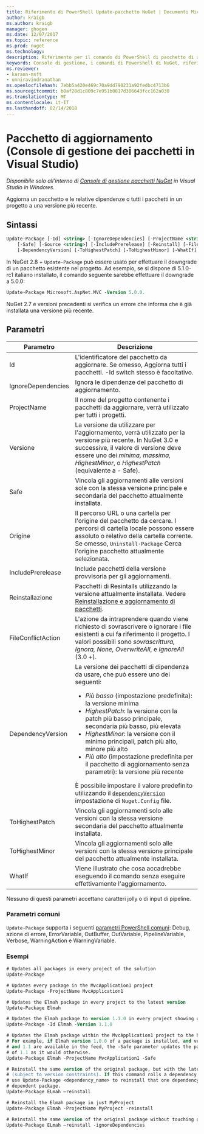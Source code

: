 ```yaml
---
title: Riferimento di PowerShell Update-pacchetto NuGet | Documenti Microsoft
author: kraigb
ms.author: kraigb
manager: ghogen
ms.date: 12/07/2017
ms.topic: reference
ms.prod: nuget
ms.technology: 
description: Riferimento per il comando di PowerShell di pacchetto di aggiornamento nella Console di gestione pacchetti NuGet in Visual Studio.
keywords: Console di gestione, i comandi di Powershell di NuGet, riferimento di Powershell di NuGet, pacchetto di aggiornamento del pacchetto NuGet
ms.reviewer:
- karann-msft
- unniravindranathan
ms.openlocfilehash: 7ebb5a420e469c70a9dd790231a92fedbc4713b6
ms.sourcegitcommit: b0af28d1c809c7e951b0817d306643fcc162a030
ms.translationtype: MT
ms.contentlocale: it-IT
ms.lasthandoff: 02/14/2018
---
```

# <a name="update-package-package-manager-console-in-visual-studio"></a>Pacchetto di aggiornamento (Console di gestione dei pacchetti in Visual Studio)

*Disponibile solo all'interno di [Console di gestione pacchetti NuGet](package-manager-console.md) in Visual Studio in Windows.*

Aggiorna un pacchetto e le relative dipendenze o tutti i pacchetti in un progetto a una versione più recente.

## <a name="syntax"></a>Sintassi

```ps
Update-Package [-Id] <string> [-IgnoreDependencies] [-ProjectName <string>] [-Version <string>]
    [-Safe] [-Source <string>] [-IncludePrerelease] [-Reinstall] [-FileConflictAction]
    [-DependencyVersion] [-ToHighestPatch] [-ToHighestMinor] [-WhatIf] [<CommonParameters>]
```

In NuGet 2.8 + `Update-Package` può essere usato per effettuare il downgrade di un pacchetto esistente nel progetto. Ad esempio, se si dispone di 5.1.0-rc1 italiano installato, il comando seguente sarebbe effettuare il downgrade a 5.0.0:

```ps
Update-Package Microsoft.AspNet.MVC -Version 5.0.0.
```

NuGet 2.7 e versioni precedenti si verifica un errore che informa che è già installata una versione più recente.

## <a name="parameters"></a>Parametri

|  Parametro | Descrizione |
| --- | --- |
| Id | L'identificatore del pacchetto da aggiornare. Se omesso, Aggiorna tutti i pacchetti. -Id switch stesso è facoltativo. |
| IgnoreDependencies | Ignora le dipendenze del pacchetto di aggiornamento. |
| ProjectName | Il nome del progetto contenente i pacchetti da aggiornare, verrà utilizzato per tutti i progetti. |
| Versione | La versione da utilizzare per l'aggiornamento, verrà utilizzato per la versione più recente. In NuGet 3.0 e successive, il valore di versione deve essere uno dei *minima, massima, HighestMinor*, o *HighestPatch* (equivalente a - Safe). |
| Safe | Vincola gli aggiornamenti alle versioni sole con la stessa versione principale e secondaria del pacchetto attualmente installata. |
| Origine | Il percorso URL o una cartella per l'origine del pacchetto da cercare. I percorsi di cartella locale possono essere assoluto o relativo della cartella corrente. Se omesso, `Uninstall-Package` Cerca l'origine pacchetto attualmente selezionata. |
| IncludePrerelease | Include pacchetti della versione provvisoria per gli aggiornamenti. |
| Reinstallazione | Pacchetti di Resintalls utilizzando la versione attualmente installata. Vedere [Reinstallazione e aggiornamento di pacchetti](../consume-packages/reinstalling-and-updating-packages.md). |
| FileConflictAction | L'azione da intraprendere quando viene richiesto di sovrascrivere o ignorare i file esistenti a cui fa riferimento il progetto. I valori possibili sono *sovrascrittura, Ignora, None, OverwriteAll*, e *IgnoreAll* (3.0 +). |
| DependencyVersion | La versione dei pacchetti di dipendenza da usare, che può essere uno dei seguenti:<br/><ul><li>*Più basso* (impostazione predefinita): la versione minima</li><li>*HighestPatch*: la versione con la patch più basso principale, secondaria più basso, più elevata</li><li>*HighestMinor*: la versione con il minimo principali, patch più alto, minore più alto</li><li>*Più alto* (impostazione predefinita per il pacchetto di aggiornamento senza parametri): la versione più recente</li></ul>È possibile impostare il valore predefinito utilizzando il [ `dependencyVersion` ](../reference/nuget-config-file.md#config-section) impostazione di `Nuget.Config` file. |
| ToHighestPatch | Vincola gli aggiornamenti solo alle versioni con la stessa versione secondaria del pacchetto attualmente installata. |
| ToHighestMinor | Vincola gli aggiornamenti solo alle versioni con la stessa versione principale del pacchetto attualmente installata. |
| WhatIf | Viene illustrato che cosa accadrebbe eseguendo il comando senza eseguire effettivamente l'aggiornamento. |

Nessuno di questi parametri accettano caratteri jolly o di input di pipeline.

### <a name="common-parameters"></a>Parametri comuni

`Update-Package` supporta i seguenti [parametri PowerShell comuni](http://go.microsoft.com/fwlink/?LinkID=113216): Debug, azione di errore, ErrorVariable, OutBuffer, OutVariable, PipelineVariable, Verbose, WarningAction e WarningVariable.

### <a name="examples"></a>Esempi

```ps
# Updates all packages in every project of the solution
Update-Package

# Updates every package in the MvcApplication1 project
Update-Package -ProjectName MvcApplication1

# Updates the Elmah package in every project to the latest version
Update-Package Elmah

# Updates the Elmah package to version 1.1.0 in every project showing optional -Id usage
Update-Package -Id Elmah -Version 1.1.0

# Updates the Elmah package within the MvcApplication1 project to the highest "safe" version.
# For example, if Elmah version 1.0.0 of a package is installed, and versions 1.0.1, 1.0.2,
# and 1.1 are available in the feed, the -Safe parameter updates the package to 1.0.2 instead
# of 1.1 as it would otherwise.
Update-Package Elmah -ProjectName MvcApplication1 -Safe

# Reinstall the same version of the original package, but with the latest version of dependencies
# (subject to version constraints). If this command rolls a dependency back to an earlier version,
# use Update-Package <dependency_name> to reinstall that one dependency without affecting the
# dependent package.
Update-Package ELmah –reinstall 

# Reinstall the Elmah package in just MyProject
Update-Package Elmah -ProjectName MyProject -reinstall

# Reinstall the same version of the original package without touching dependencies.
Update-Package ELmah –reinstall -ignoreDependencies
```